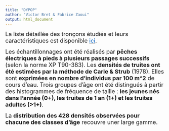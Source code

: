 ```yaml
---
title: "DYPOP"
author: "Victor Bret & Fabrice Zaoui"
output: html_document
---
```



<font size="4">La liste détaillée des tronçons étudiés et leurs caractéristiques est disponible <a href="DetailsTrcs.xlsx" download><font style="color: #005BBB">ici</font></a>.</font>

<font size="4">Les échantillonnages ont été réalisés par **pêches électriques à pieds à plusieurs passages successifs** (selon la norme XP T90-383). Les **densités de truites ont été estimées par la méthode de Carle & Strub** (1978). Elles sont **exprimées en nombre d’individus par 100 m^2** de cours d’eau. Trois groupes d’âge ont été distingués à partir des histogrammes de fréquence de taille : **les jeunes nés dans l’année (0+), les truites de 1 an (1+) et les truites adultes (>1+)**.</font>

<font size="4">La **distribution des 428 densités observées pour chacune des classes d’âge** recouvre uner large gamme.</font>


